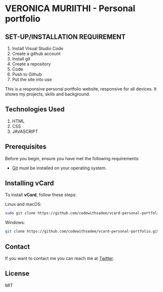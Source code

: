 # VERONICA MURIITHI - Personal portfolio

## SET-UP/INSTALLATION REQUIREMENT
1. Install Visual Studio Code
2. Create a github account
3. Install git
4. Create a repository
5. Code
6. Push to Github
7. Put the site into use


This is a responsive personal portfolio website, responsive for all devices. It shows my projects, skills and background. 

## Technologies Used
1. HTML
2. CSS
3. JAVASCRIPT


## Prerequisites

Before you begin, ensure you have met the following requirements:

* [Git](https://git-scm.com/downloads "Download Git") must be installed on your operating system.

## Installing vCard

To install **vCard**, follow these steps:

Linux and macOS:

```bash
sudo git clone https://github.com/codewithsadee/vcard-personal-portfolio.git
```

Windows:

```bash
git clone https://github.com/codewithsadee/vcard-personal-portfolio.git
```

## Contact

If you want to contact me you can reach me at [Twitter](https://www.twitter.com/verowangari34).

## License

MIT
